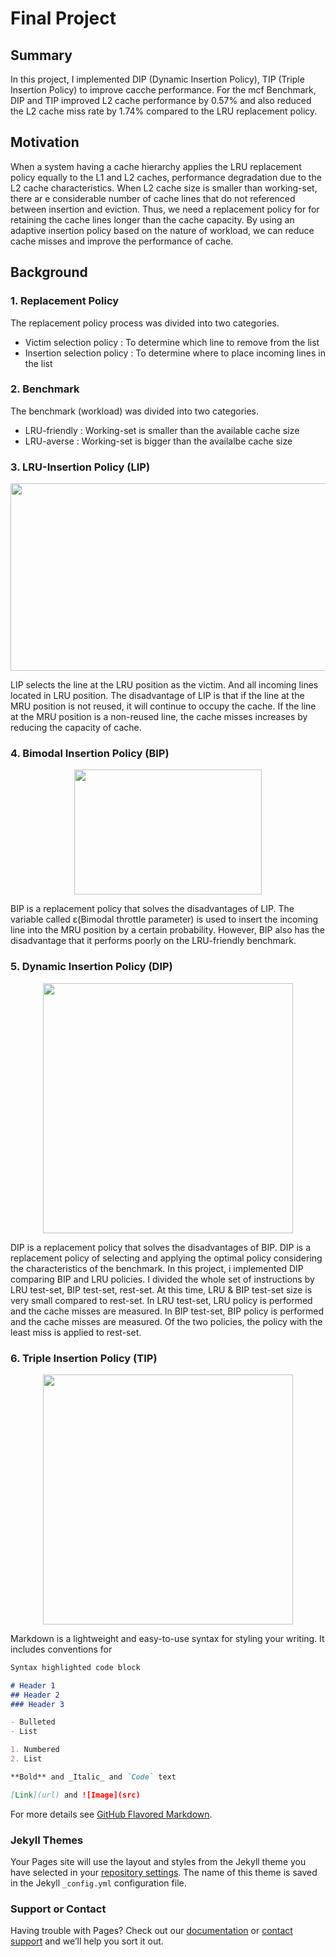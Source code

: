 # Final Project

## Summary

In this project, I implemented DIP (Dynamic Insertion Policy), TIP (Triple Insertion Policy) to improve cacche performance. For the mcf Benchmark, DIP and TIP improved L2 cache performance by 0.57% and also reduced the L2 cache miss rate by 1.74% compared to the LRU replacement policy. 

## Motivation

When a system having a cache hierarchy applies the LRU replacement policy equally to the L1 and L2 caches, performance degradation due to the L2 cache characteristics. When L2 cache size is smaller than working-set, there ar
e considerable number of cache lines that do not referenced between insertion and eviction. Thus, we need a replacement policy for for retaining the cache lines longer than the cache capacity. By using an adaptive insertion policy based on the nature of workload, we can reduce cache misses and improve the performance of cache.

## Background

### 1. Replacement Policy

The replacement policy process was divided into two categories.  

- Victim selection policy : To determine which line to remove from the list
- Insertion selection policy : To determine where to place incoming lines in the list

### 2. Benchmark

The benchmark (workload) was divided into two categories.

 - LRU-friendly : Working-set is smaller than the available cache size  
 - LRU-averse : Working-set is bigger than the availalbe cache size  
 
### 3. LRU-Insertion Policy (LIP)

<center><img src="https://user-images.githubusercontent.com/62246945/86744834-dc1f4e80-c074-11ea-85e9-1c85266f46b0.png" width="600" height="300"></center>

 LIP selects the line at the LRU position as the victim. And all incoming lines located in LRU position. The disadvantage of LIP is that if the line at the MRU position is not reused, it will continue to occupy the cache. If the line at the MRU position is a non-reused line, the cache misses increases by reducing the capacity of cache.


### 4. Bimodal Insertion Policy (BIP)
 
 <center><img src="https://user-images.githubusercontent.com/62246945/86749960-96648500-c078-11ea-86e8-83d084c064d6.png" width="300" height="200"></center>
 
  BIP is a replacement policy that solves the disadvantages of LIP. The variable called ε(Bimodal throttle parameter) is used to insert the incoming line into the MRU position by a certain probability. However, BIP also has the disadvantage that it performs poorly on the LRU-friendly benchmark.
 
### 5. Dynamic Insertion Policy (DIP)
 
  <center><img src="https://user-images.githubusercontent.com/62246945/86751843-e859da80-c079-11ea-82ae-00f0c4314fdf.png" width="400" height="400"></center>
  
  DIP is a replacement policy that solves the disadvantages of BIP. DIP is a replacement policy of selecting and applying the optimal policy considering the characteristics of the benchmark. In this project, i implemented DIP comparing BIP and LRU policies. I divided the whole set of instructions by LRU test-set, BIP test-set, rest-set. At this time, LRU & BIP test-set size is very small compared to rest-set. In LRU test-set, LRU policy is performed and the cache misses are measured. In BIP test-set, BIP policy is performed and the cache misses are measured. Of the two policies, the policy with the least miss is applied to rest-set.

### 6. Triple Insertion Policy (TIP)
 
 <center><img src="https://user-images.githubusercontent.com/62246945/86754034-839f7f80-c07b-11ea-870f-fbf67195eda2.png" width="400" height="400"></center>


Markdown is a lightweight and easy-to-use syntax for styling your writing. It includes conventions for

```markdown
Syntax highlighted code block

# Header 1
## Header 2
### Header 3

- Bulleted
- List

1. Numbered
2. List

**Bold** and _Italic_ and `Code` text

[Link](url) and ![Image](src)
```

For more details see [GitHub Flavored Markdown](https://guides.github.com/features/mastering-markdown/).

### Jekyll Themes

Your Pages site will use the layout and styles from the Jekyll theme you have selected in your [repository settings](https://github.com/arsd098/arsd098.github.io/settings). The name of this theme is saved in the Jekyll `_config.yml` configuration file.

### Support or Contact

Having trouble with Pages? Check out our [documentation](https://help.github.com/categories/github-pages-basics/) or [contact support](https://github.com/contact) and we’ll help you sort it out.
